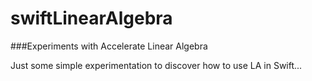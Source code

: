 # swiftLinearAlgebra
###Experiments with Accelerate Linear Algebra

Just some simple experimentation to discover how to use LA in Swift...
